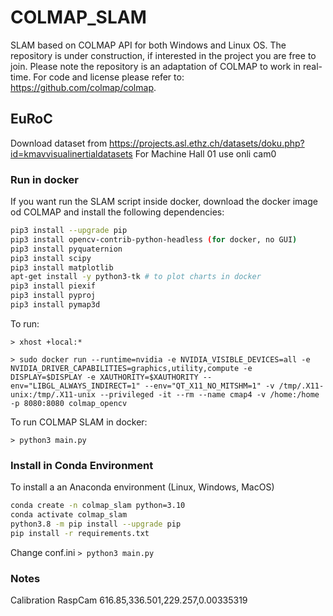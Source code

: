 # COLMAP_SLAM

SLAM based on COLMAP API for both Windows and Linux OS. The repository is under construction, if interested in the project you are free to join. Please note the repository is an adaptation of COLMAP to work in real-time. For code and license please refer to: <https://github.com/colmap/colmap>.

## EuRoC

Download dataset from <https://projects.asl.ethz.ch/datasets/doku.php?id=kmavvisualinertialdatasets>
For Machine Hall 01 use onli cam0

### Run in docker

If you want run the SLAM script inside docker, download the docker image od COLMAP and install the following dependencies:

```bash
pip3 install --upgrade pip
pip3 install opencv-contrib-python-headless (for docker, no GUI)
pip3 install pyquaternion
pip3 install scipy
pip3 install matplotlib
apt-get install -y python3-tk # to plot charts in docker
pip3 install piexif
pip3 install pyproj
pip3 install pymap3d
```

To run:

`> xhost +local:*`

`> sudo docker run --runtime=nvidia -e NVIDIA_VISIBLE_DEVICES=all -e NVIDIA_DRIVER_CAPABILITIES=graphics,utility,compute -e DISPLAY=$DISPLAY -e XAUTHORITY=$XAUTHORITY --env="LIBGL_ALWAYS_INDIRECT=1" --env="QT_X11_NO_MITSHM=1" -v /tmp/.X11-unix:/tmp/.X11-unix --privileged -it --rm --name cmap4 -v /home:/home -p 8080:8080 colmap_opencv`

To run COLMAP SLAM in docker:

`> python3 main.py`

### Install in Conda Environment

To install a an Anaconda environment (Linux, Windows, MacOS)

```bash
conda create -n colmap_slam python=3.10
conda activate colmap_slam
python3.8 -m pip install --upgrade pip
pip install -r requirements.txt
```

Change conf.ini
`> python3 main.py`

### Notes

Calibration
RaspCam 616.85,336.501,229.257,0.00335319

